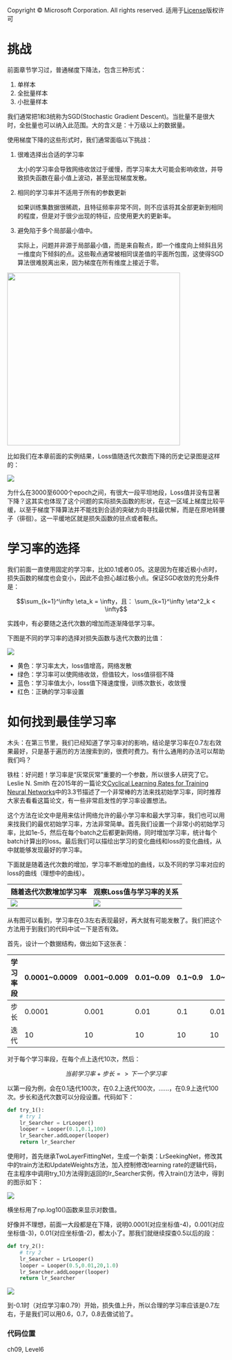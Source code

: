 Copyright © Microsoft Corporation. All rights reserved.
  适用于[License](https://github.com/Microsoft/ai-edu/blob/master/LICENSE.md)版权许可

# 挑战

前面章节学习过，普通梯度下降法，包含三种形式：

1. 单样本
2. 全批量样本
3. 小批量样本

我们通常把1和3统称为SGD(Stochastic Gradient Descent)。当批量不是很大时，全批量也可以纳入此范围。大的含义是：十万级以上的数据量。

使用梯度下降的这些形式时，我们通常面临以下挑战：

1. 很难选择出合适的学习率
   
   太小的学习率会导致网络收敛过于缓慢，而学习率太大可能会影响收敛，并导致损失函数在最小值上波动，甚至出现梯度发散。
   
2. 相同的学习率并不适用于所有的参数更新
   
   如果训练集数据很稀疏，且特征频率非常不同，则不应该将其全部更新到相同的程度，但是对于很少出现的特征，应使用更大的更新率。
   
3. 避免陷于多个局部最小值中。
   
   实际上，问题并非源于局部最小值，而是来自鞍点，即一个维度向上倾斜且另一维度向下倾斜的点。这些鞍点通常被相同误差值的平面所包围，这使得SGD算法很难脱离出来，因为梯度在所有维度上接近于零。

<img src="..\Images\9\saddle_point.png" width="400">

比如我们在本章前面的实例结果，Loss值随迭代次数而下降的历史记录图是这样的：

<img src="..\Images\9\sgd_loss_8.png">

为什么在3000至6000个epoch之间，有很大一段平坦地段，Loss值并没有显著下降？这其实也体现了这个问题的实际损失函数的形状，在这一区域上梯度比较平缓，以至于梯度下降算法并不能找到合适的突破方向寻找最优解，而是在原地转腰子（徘徊）。这一平缓地区就是损失函数的驻点或者鞍点。

# 学习率的选择

我们前面一直使用固定的学习率，比如0.1或者0.05。这是因为在接近极小点时，损失函数的梯度也会变小，因此不会担心越过极小点。保证SGD收敛的充分条件是：

$$\sum_{k=1}^\infty \eta_k = \infty，且： \sum_{k=1}^\infty \eta^2_k < \infty$$ 

实践中，有必要随之迭代次数的增加而逐渐降低学习率。

下图是不同的学习率的选择对损失函数与迭代次数的比值：

<img src="..\Images\9\learning_rate.png">

- 黄色：学习率太大，loss值增高，网络发散
- 绿色：学习率可以使网络收敛，但值较大，loss值徘徊不降
- 蓝色：学习率值太小，loss值下降速度慢，训练次数长，收敛慢
- 红色：正确的学习率设置

# 如何找到最佳学习率

木头：在第三节里，我们已经知道了学习率对的影响，结论是学习率在0.7左右效果最好，只是基于遍历的方法搜索到的，很费时费力。有什么通用的办法可以帮助我们吗？

铁柱：好问题！学习率是“灰常灰常”重要的一个参数，所以很多人研究了它。Leslie N. Smith 在2015年的一篇论文[Cyclical Learning Rates for Training Neural Networks](https://arxiv.org/abs/1506.01186)中的3.3节描述了一个非常棒的方法来找初始学习率，同时推荐大家去看看这篇论文，有一些非常启发性的学习率设置想法。

这个方法在论文中是用来估计网络允许的最小学习率和最大学习率，我们也可以用来找我们的最优初始学习率，方法非常简单。首先我们设置一个非常小的初始学习率，比如1e-5，然后在每个batch之后都更新网络，同时增加学习率，统计每个batch计算出的loss。最后我们可以描绘出学习的变化曲线和loss的变化曲线，从中就能够发现最好的学习率。

下面就是随着迭代次数的增加，学习率不断增加的曲线，以及不同的学习率对应的loss的曲线（理想中的曲线）。

|随着迭代次数增加学习率|观察Loss值与学习率的关系|
|---|---|
|<img src="..\Images\9\lr-select-1.jpg">|<img src="..\Images\9\lr-select-2.jpg">|

从有图可以看到，学习率在0.3左右表现最好，再大就有可能发散了。我们把这个方法用于到我们的代码中试一下是否有效。

首先，设计一个数据结构，做出如下这张表：

|学习率段|0.0001~0.0009|0.001~0.009|0.01~0.09|0.1~0.9|1.0~1.1|
|----|----|----|----|---|---|
|步长|0.0001|0.001|0.01|0.1|0.01|
|迭代|10|10|10|10|10|

对于每个学习率段，在每个点上迭代10次，然后：

$$当前学习率+步长=>下一个学习率$$

以第一段为例，会在0.1迭代100次，在0.2上迭代100次，......，在0.9上迭代100次。步长和迭代次数可以分段设置。代码如下：

```Python
def try_1():
    # try 1    
    lr_Searcher = LrLooper()
    looper = Looper(0.1,0.1,100)
    lr_Searcher.addLooper(looper) 
    return lr_Searcher
```

使用时，首先继承TwoLayerFittingNet，生成一个新类：LrSeekingNet，修改其中的train方法和UpdateWeights方法，加入控制修改learning rate的逻辑代码，在主程序中调用try_1()方法得到返回的lr_Searcher实例，传入train()方法中，得到的图示如下：

<img src="..\Images\9\LR_try_1.png">

横坐标用了np.log10()函数来显示对数值。

好像并不理想，前面一大段都是在下降，说明0.0001(对应坐标值-4)，0.001(对应坐标值-3)，0.01(对应坐标值-2)，都太小了。那我们就继续探查0.5以后的段：

```Python
def try_2():
    # try 2
    lr_Searcher = LrLooper()
    looper = Looper(0.5,0.01,20,1.0)
    lr_Searcher.addLooper(looper)
    return lr_Searcher
```

<img src="..\Images\9\LR_try_2.png">

到-0.1时（对应学习率0.79）开始，损失值上升，所以合理的学习率应该是0.7左右，于是我们可以用0.6，0.7，0.8去做试验了。

### 代码位置

ch09, Level6
